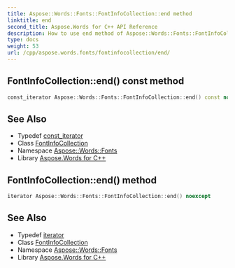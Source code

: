 ```yaml
---
title: Aspose::Words::Fonts::FontInfoCollection::end method
linktitle: end
second_title: Aspose.Words for C++ API Reference
description: How to use end method of Aspose::Words::Fonts::FontInfoCollection class in C++.
type: docs
weight: 53
url: /cpp/aspose.words.fonts/fontinfocollection/end/
---
```

## FontInfoCollection::end() const method




```cpp
const_iterator Aspose::Words::Fonts::FontInfoCollection::end() const noexcept
```

## See Also

* Typedef [const_iterator](../const_iterator/)
* Class [FontInfoCollection](../)
* Namespace [Aspose::Words::Fonts](../../)
* Library [Aspose.Words for C++](../../../)
## FontInfoCollection::end() method




```cpp
iterator Aspose::Words::Fonts::FontInfoCollection::end() noexcept
```

## See Also

* Typedef [iterator](../iterator/)
* Class [FontInfoCollection](../)
* Namespace [Aspose::Words::Fonts](../../)
* Library [Aspose.Words for C++](../../../)
